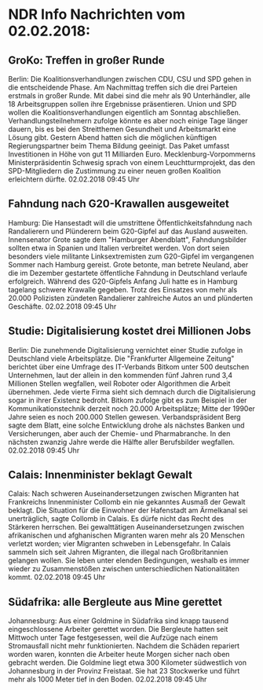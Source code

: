# NDR Info Nachrichten vom 02.02.2018:


## GroKo: Treffen in großer Runde
Berlin: Die Koalitionsverhandlungen zwischen CDU, CSU und SPD gehen in die entscheidende Phase. Am Nachmittag treffen sich die drei Parteien erstmals in großer Runde. Mit dabei sind die mehr als 90 Unterhändler, alle 18 Arbeitsgruppen sollen ihre Ergebnisse präsentieren. Union und SPD wollen die Koalitionsverhandlungen eigentlich am Sonntag abschließen. Verhandlungsteilnehmern zufolge könnte es aber noch einige Tage länger dauern, bis es bei den Streitthemen Gesundheit und Arbeitsmarkt eine Lösung gibt. Gestern Abend hatten sich die möglichen künftigen Regierungspartner beim Thema Bildung geeinigt. Das Paket umfasst Investitionen in Höhe von gut 11 Milliarden Euro. Mecklenburg-Vorpommerns Ministerpräsidentin Schwesig sprach von einem Leuchtturmprojekt, das den SPD-Mitgliedern die Zustimmung zu einer neuen großen Koalition erleichtern dürfte. 02.02.2018 09:45 Uhr 

## Fahndung nach G20-Krawallen ausgeweitet
Hamburg: Die Hansestadt will die umstrittene Öffentlichkeitsfahndung nach Randalierern und Plünderern beim G20-Gipfel auf das Ausland ausweiten. Innensenator Grote sagte dem "Hamburger Abendblatt", Fahndungsbilder sollten etwa in Spanien und Italien verbreitet werden. Von dort seien besonders viele militante Linksextremisten zum G20-Gipfel im vergangenen Sommer nach Hamburg gereist. Grote betonte, man betrete Neuland, aber die im Dezember gestartete öffentliche Fahndung in Deutschland verlaufe erfolgreich. Während des G20-Gipfels Anfang Juli hatte es in Hamburg tagelang schwere Krawalle gegeben. Trotz des Einsatzes von mehr als 20.000 Polizisten zündeten Randalierer zahlreiche Autos an und plünderten Geschäfte. 02.02.2018 09:45 Uhr 

## Studie: Digitalisierung kostet drei Millionen Jobs
Berlin: Die zunehmende Digitalisierung vernichtet einer Studie zufolge in Deutschland viele Arbeitsplätze. Die "Frankfurter Allgemeine Zeitung" berichtet über eine Umfrage des IT-Verbands Bitkom unter 500 deutschen Unternehmen, laut der allein in den kommenden fünf Jahren rund 3,4 Millionen Stellen wegfallen, weil Roboter oder Algorithmen die Arbeit übernehmen. Jede vierte Firma sieht sich demnach durch die Digitalisierung sogar in ihrer Existenz bedroht. Bitkom zufolge gibt es zum Beispiel in der Kommunikationstechnik derzeit noch 20.000 Arbeitsplätze; Mitte der 1990er Jahre seien es noch 200.000 Stellen gewesen. Verbandspräsident Berg sagte dem Blatt, eine solche Entwicklung drohe als nächstes Banken und Versicherungen, aber auch der Chemie- und Pharmabranche. In den nächsten zwanzig Jahre werde die Hälfte aller Berufsbilder wegfallen. 02.02.2018 09:45 Uhr 

## Calais: Innenminister beklagt Gewalt
Calais: Nach schweren Auseinandersetzungen zwischen Migranten hat Frankreichs Innenminister Collomb ein nie gekanntes Ausmaß der Gewalt beklagt. Die Situation für die Einwohner der Hafenstadt am Ärmelkanal sei unerträglich, sagte Collomb in Calais. Es dürfe nicht das Recht des Stärkeren herrschen. Bei gewalttätigen Auseinandersetzungen zwischen afrikanischen und afghanischen Migranten waren mehr als 20 Menschen verletzt worden; vier Migranten schweben in Lebensgefahr. In Calais sammeln sich seit Jahren Migranten, die illegal nach Großbritannien gelangen wollen. Sie leben unter elenden Bedingungen, weshalb es immer wieder zu Zusammenstößen zwischen unterschiedlichen Nationalitäten kommt. 02.02.2018 09:45 Uhr 

## Südafrika: alle Bergleute aus Mine gerettet
Johannesburg: Aus einer Goldmine in Südafrika sind knapp tausend eingeschlossene Arbeiter gerettet worden. Die Bergleute hatten seit Mittwoch unter Tage festgesessen, weil die Aufzüge nach einem Stromausfall nicht mehr funktionierten. Nachdem die Schäden repariert worden waren, konnten die Arbeiter heute Morgen sicher nach oben gebracht werden. Die Goldmine liegt etwa 300 Kilometer südwestlich von Johannesburg in der Provinz Freistaat. Sie hat 23 Stockwerke und führt mehr als 1000 Meter tief in den Boden. 02.02.2018 09:45 Uhr 
